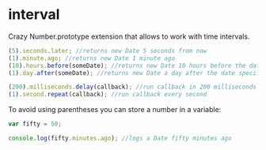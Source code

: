 interval
========

Crazy Number.prototype extension that allows to work with time intervals.

```javascript
(5).seconds.later; //returns new Date 5 seconds from now
(1).minute.ago; //returns new Date 1 minute ago
(10).hours.before(someDate); //returns new Date 10 hours before the date specified
(1).day.after(someDate); //returns new Date a day after the date specified

(200).milliseconds.delay(callback); //run callback in 200 milliseconds
(1).second.repeat(callback); //run callback every second
```

To avoid using parentheses you can store a number in a variable:

```javascript
var fifty = 50;

console.log(fifty.minutes.ago); //logs a Date fifty minutes ago
```
